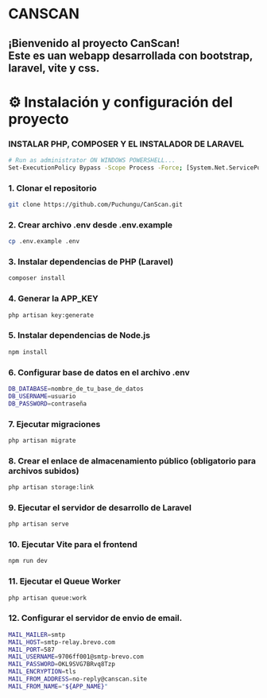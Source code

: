 # CANSCAN

¡Bienvenido al proyecto **CanScan**!  
Este es uan webapp desarrollada con bootstrap, laravel, vite y css.
---

# ⚙️ Instalación y configuración del proyecto

### INSTALAR PHP, COMPOSER Y EL INSTALADOR DE LARAVEL
```bash
# Run as administrator ON WINDOWS POWERSHELL...
Set-ExecutionPolicy Bypass -Scope Process -Force; [System.Net.ServicePointManager]::SecurityProtocol = [System.Net.ServicePointManager]::SecurityProtocol -bor 3072; iex ((New-Object System.Net.WebClient).DownloadString('https://php.new/install/windows/8.4'))
```

### 1. Clonar el repositorio

```bash
git clone https://github.com/Puchungu/CanScan.git
```
### 2. Crear archivo .env desde .env.example
```bash
cp .env.example .env
```
### 3. Instalar dependencias de PHP (Laravel)
```bash
composer install
```

### 4. Generar la APP_KEY
```bash
php artisan key:generate
```
### 5. Instalar dependencias de Node.js
```bash
npm install
```
### 6. Configurar base de datos en el archivo .env
```bash
DB_DATABASE=nombre_de_tu_base_de_datos
DB_USERNAME=usuario
DB_PASSWORD=contraseña
```

### 7. Ejecutar migraciones
```bash
php artisan migrate
```
### 8. Crear el enlace de almacenamiento público (obligatorio para archivos subidos)
```bash
php artisan storage:link
```

### 9. Ejecutar el servidor de desarrollo de Laravel
```bash
php artisan serve
```
### 10. Ejecutar Vite para el frontend
```bash
npm run dev
```

### 11. Ejecutar el Queue Worker
```bash
php artisan queue:work
```

### 12. Configurar el servidor de envio de email.
```bash
MAIL_MAILER=smtp
MAIL_HOST=smtp-relay.brevo.com
MAIL_PORT=587
MAIL_USERNAME=9706ff001@smtp-brevo.com
MAIL_PASSWORD=OKL9SVG7BRvq8Tzp
MAIL_ENCRYPTION=tls
MAIL_FROM_ADDRESS=no-reply@canscan.site
MAIL_FROM_NAME="${APP_NAME}"
```